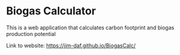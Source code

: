 # Biogas Calculator

This is a web application that calculates carbon footprint and biogas production potential

Link to website: https://jim-daf.github.io/BiogasCalc/
